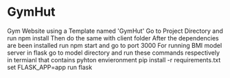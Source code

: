 # GymHut
Gym Website using a Template named 'GymHut'                                                                                                                                         Go to Project Directory and run npm install                                                                                                                                     Then do the same with client folder                                                                                                                                               After the dependencies are been installed run npm start and go to port 3000                                                                                                       For running BMI model server in flask go to model directory and run these commands respectively in termianl that contains pyhton envieronment                                       pip install -r requirements.txt                                                                                                                                                     set FLASK_APP=app                                                                                                                                                                   run flask
